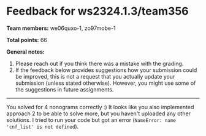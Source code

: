 # Feedback for ws2324.1.3/team356

**Team members:** we06quxo-1, zo97mobe-1

**Total points:** 66

**General notes:**
1. Please reach out if you think there was a mistake with the grading.
2. If the feedback below provides suggestions how your submission could be improved, this is not a request that you actually update your submission (unless stated otherwise). However, you might use some of the suggestions in future assignments.

-----------------

You solved for 4 nonograms correctly :)
It looks like you also implemented approach 2 to be able to solve more, but you haven't uploaded any other solutions.
I tried to run your code but got an error (`NameError: name 'cnf_list' is not defined`).


